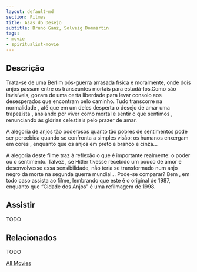```yaml
---
layout: default-md
section: Filmes
title: Asas do Desejo
subtitle: Bruno Ganz, Solveig Dommartin
tags: 
- movie
- spiritualist-movie
---
```


## Descrição
Trata-se de uma Berlim pós-guerra  arrasada física e moralmente, onde  dois anjos passam entre os transeuntes mortais para estudá-los.Como são invisíveis, gozam de uma certa liberdade para levar consolo aos desesperados que encontram pelo caminho. Tudo transcorre na normalidade , até que em um deles desperta o desejo de amar uma trapezista , ansiando por viver como mortal e sentir o que sentimos , renunciando às glórias celestiais pelo prazer de amar.

A alegoria de anjos tão poderosos quanto tão pobres de sentimentos pode ser percebida quando se confronta a simples visão: os humanos enxergam em cores , enquanto que os anjos  em preto e branco e cinza...

A alegoria deste filme traz à reflexão  o que é importante realmente: o poder ou o sentimento.
Talvez , se Hitler tivesse  recebido um pouco de amor e desenvolvesse essa sensibilidade, não teria se transformado num anjo negro da morte na segunda guerra mundial... Pode-se comparar? Bem , em todo caso assista ao filme, lembrando que este é o original de 1987, enquanto que “Cidade dos Anjos” é uma refilmagem de 1998.

## Assistir
TODO

## Relacionados
TODO


<a href="/movies" class="button">All Movies</a>